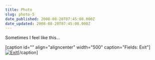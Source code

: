 ```yaml
---
title: Photo
slug: photo-5
date_published: 2008-08-20T07:45:08.000Z
date_updated: 2008-08-20T07:45:08.000Z
---
```


Sometimes I feel like this...

[caption id="" align="aligncenter" width="500" caption="Fields: Exit"][![Exit](http://farm4.static.flickr.com/3074/2781451498_3af136fbba.jpg)](http://www.flickr.com/photos/asilentthing/2781451498/)[/caption]
